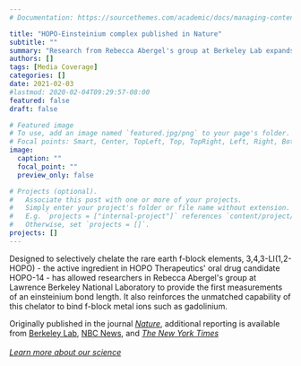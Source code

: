 ```yaml
---
# Documentation: https://sourcethemes.com/academic/docs/managing-content/

title: "HOPO-Einsteinium complex published in Nature"
subtitle: ""
summary: "Research from Rebecca Abergel's group at Berkeley Lab expands list of elements HOPO will chelate, offers new insight into rare element"
authors: []
tags: [Media Coverage]
categories: []
date: 2021-02-03
#lastmod: 2020-02-04T09:29:57-08:00
featured: false
draft: false

# Featured image
# To use, add an image named `featured.jpg/png` to your page's folder.
# Focal points: Smart, Center, TopLeft, Top, TopRight, Left, Right, BottomLeft, Bottom, BottomRight.
image:
  caption: ""
  focal_point: ""
  preview_only: false

# Projects (optional).
#   Associate this post with one or more of your projects.
#   Simply enter your project's folder or file name without extension.
#   E.g. `projects = ["internal-project"]` references `content/project/deep-learning/index.md`.
#   Otherwise, set `projects = []`.
projects: []
---
```

Designed to selectively chelate the rare earth f-block elements, 3,4,3-LI(1,2-HOPO) - the active ingredient in HOPO Therapeutics' oral drug candidate HOPO-14 - has allowed researchers in Rebecca Abergel's group at Lawrence Berkeley National Laboratory to provide the first measurements of an einsteinium bond length. It also reinforces the unmatched capability of this chelator to bind f-block metal ions such as gadolinium.


Originally published in the journal [*Nature*](https://doi.org/10.1038/s41586-020-03179-3), additional reporting is available from [Berkeley Lab](https://newscenter.lbl.gov/2021/02/03/discoveries-at-the-edge-of-the-periodic-table-first-ever-measurements-of-einsteinium/), [NBC News](https://www.nbcnews.com/science/science-news/mysterious-radioactive-element-einsteinium-measured-first-time-n1256870), and [*The New York Times*](https://www.nytimes.com/2021/02/07/science/einsteinium-chemistry-elements.html)
\
\
*[Learn more about our science](../../science/)*
